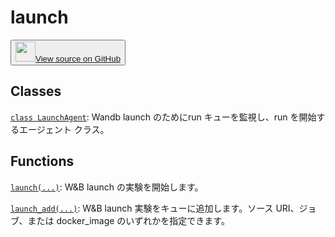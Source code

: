
# launch

<p><button style={{display: 'flex', alignItems: 'center', backgroundColor: 'white', border: '1px solid #ddd', padding: '10px', borderRadius: '6px', cursor: 'pointer', boxShadow: '0 2px 3px rgba(0,0,0,0.1)', transition: 'all 0.3s'}}><a href='https://www.github.com/wandb/wandb/tree/v0.17.1/wandb/__init__.py' style={{fontSize: '1.2em', display: 'flex', alignItems: 'center'}}><img src='https://github.githubassets.com/images/modules/logos_page/GitHub-Mark.png' height='32px' width='32px' style={{marginRight: '10px'}}/>View source on GitHub</a></button></p>

## Classes

[`class LaunchAgent`](./launchagent.md): Wandb launch のためにrun キューを監視し、run を開始するエージェント クラス。

## Functions

[`launch(...)`](./launch.md): W&B launch の実験を開始します。

[`launch_add(...)`](./launch_add.md): W&B launch 実験をキューに追加します。ソース URI、ジョブ、または docker_image のいずれかを指定できます。
